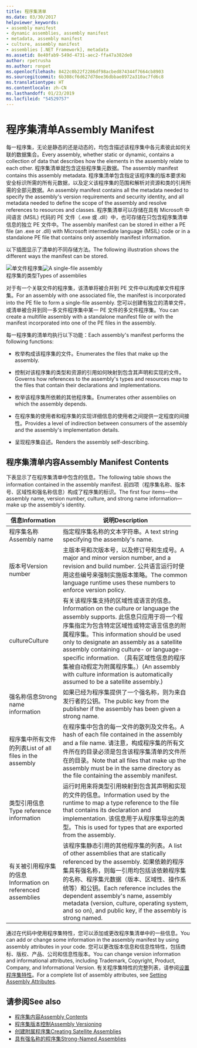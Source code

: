 ```yaml
---
title: 程序集清单
ms.date: 03/30/2017
helpviewer_keywords:
- assembly manifest
- dynamic assemblies, assembly manifest
- metadata, assembly manifest
- culture, assembly manifest
- assemblies [.NET Framework], metadata
ms.assetid: 8e40fab9-549d-4731-aec2-ffa47a382de0
author: rpetrusha
ms.author: ronpet
ms.openlocfilehash: 8422c0b22f2286df98acbed874344f7664cb8903
ms.sourcegitcommit: 6b308cf6d627d78ee36dbbae8972a310ac7fd6c8
ms.translationtype: HT
ms.contentlocale: zh-CN
ms.lasthandoff: 01/23/2019
ms.locfileid: "54529757"
---
```

# <a name="assembly-manifest"></a><span data-ttu-id="14ae3-102">程序集清单</span><span class="sxs-lookup"><span data-stu-id="14ae3-102">Assembly Manifest</span></span>
<span data-ttu-id="14ae3-103">每一程序集，无论是静态的还是动态的，均包含描述该程序集中各元素彼此如何关联的数据集合。</span><span class="sxs-lookup"><span data-stu-id="14ae3-103">Every assembly, whether static or dynamic, contains a collection of data that describes how the elements in the assembly relate to each other.</span></span> <span data-ttu-id="14ae3-104">程序集清单就包含这些程序集元数据。</span><span class="sxs-lookup"><span data-stu-id="14ae3-104">The assembly manifest contains this assembly metadata.</span></span> <span data-ttu-id="14ae3-105">程序集清单包含指定该程序集的版本要求和安全标识所需的所有元数据，以及定义该程序集的范围和解析对资源和类的引用所需的全部元数据。</span><span class="sxs-lookup"><span data-stu-id="14ae3-105">An assembly manifest contains all the metadata needed to specify the assembly's version requirements and security identity, and all metadata needed to define the scope of the assembly and resolve references to resources and classes.</span></span> <span data-ttu-id="14ae3-106">程序集清单可以存储在具有 Microsoft 中间语言 (MSIL) 代码的 PE 文件（.exe 或 .dll）中，也可存储在只包含程序集清单信息的独立 PE 文件中。</span><span class="sxs-lookup"><span data-stu-id="14ae3-106">The assembly manifest can be stored in either a PE file (an .exe or .dll) with Microsoft intermediate language (MSIL) code or in a standalone PE file that contains only assembly manifest information.</span></span>  
  
 <span data-ttu-id="14ae3-107">以下插图显示了清单的不同存储方法。</span><span class="sxs-lookup"><span data-stu-id="14ae3-107">The following illustration shows the different ways the manifest can be stored.</span></span>  
  
 <span data-ttu-id="14ae3-108">![单文件程序集](../../../docs/framework/app-domains/media/assemblytypes.gif "assemblytypes")</span><span class="sxs-lookup"><span data-stu-id="14ae3-108">![A single&#45;file assembly](../../../docs/framework/app-domains/media/assemblytypes.gif "assemblytypes")</span></span>  
<span data-ttu-id="14ae3-109">程序集的类型</span><span class="sxs-lookup"><span data-stu-id="14ae3-109">Types of assemblies</span></span>  
  
 <span data-ttu-id="14ae3-110">对于有一个关联文件的程序集，该清单将被合并到 PE 文件中以构成单文件程序集。</span><span class="sxs-lookup"><span data-stu-id="14ae3-110">For an assembly with one associated file, the manifest is incorporated into the PE file to form a single-file assembly.</span></span> <span data-ttu-id="14ae3-111">您可以创建有独立的清单文件，或清单被合并到同一多文件程序集中某一 PE 文件的多文件程序集。</span><span class="sxs-lookup"><span data-stu-id="14ae3-111">You can create a multifile assembly with a standalone manifest file or with the manifest incorporated into one of the PE files in the assembly.</span></span>  
  
 <span data-ttu-id="14ae3-112">每一程序集的清单均执行以下功能：</span><span class="sxs-lookup"><span data-stu-id="14ae3-112">Each assembly's manifest performs the following functions:</span></span>  
  
-   <span data-ttu-id="14ae3-113">枚举构成该程序集的文件。</span><span class="sxs-lookup"><span data-stu-id="14ae3-113">Enumerates the files that make up the assembly.</span></span>  
  
-   <span data-ttu-id="14ae3-114">控制对该程序集的类型和资源的引用如何映射到包含其声明和实现的文件。</span><span class="sxs-lookup"><span data-stu-id="14ae3-114">Governs how references to the assembly's types and resources map to the files that contain their declarations and implementations.</span></span>  
  
-   <span data-ttu-id="14ae3-115">枚举该程序集所依赖的其他程序集。</span><span class="sxs-lookup"><span data-stu-id="14ae3-115">Enumerates other assemblies on which the assembly depends.</span></span>  
  
-   <span data-ttu-id="14ae3-116">在程序集的使用者和程序集的实现详细信息的使用者之间提供一定程度的间接性。</span><span class="sxs-lookup"><span data-stu-id="14ae3-116">Provides a level of indirection between consumers of the assembly and the assembly's implementation details.</span></span>  
  
-   <span data-ttu-id="14ae3-117">呈现程序集自述。</span><span class="sxs-lookup"><span data-stu-id="14ae3-117">Renders the assembly self-describing.</span></span>  
  
## <a name="assembly-manifest-contents"></a><span data-ttu-id="14ae3-118">程序集清单内容</span><span class="sxs-lookup"><span data-stu-id="14ae3-118">Assembly Manifest Contents</span></span>  
 <span data-ttu-id="14ae3-119">下表显示了在程序集清单中包含的信息。</span><span class="sxs-lookup"><span data-stu-id="14ae3-119">The following table shows the information contained in the assembly manifest.</span></span> <span data-ttu-id="14ae3-120">前四项（程序集名称、版本号、区域性和强名称信息）构成了程序集的标识。</span><span class="sxs-lookup"><span data-stu-id="14ae3-120">The first four items—the assembly name, version number, culture, and strong name information—make up the assembly's identity.</span></span>  
  
|<span data-ttu-id="14ae3-121">信息</span><span class="sxs-lookup"><span data-stu-id="14ae3-121">Information</span></span>|<span data-ttu-id="14ae3-122">说明</span><span class="sxs-lookup"><span data-stu-id="14ae3-122">Description</span></span>|  
|-----------------|-----------------|  
|<span data-ttu-id="14ae3-123">程序集名称</span><span class="sxs-lookup"><span data-stu-id="14ae3-123">Assembly name</span></span>|<span data-ttu-id="14ae3-124">指定程序集名称的文本字符串。</span><span class="sxs-lookup"><span data-stu-id="14ae3-124">A text string specifying the assembly's name.</span></span>|  
|<span data-ttu-id="14ae3-125">版本号</span><span class="sxs-lookup"><span data-stu-id="14ae3-125">Version number</span></span>|<span data-ttu-id="14ae3-126">主版本号和次版本号，以及修订号和生成号。</span><span class="sxs-lookup"><span data-stu-id="14ae3-126">A major and minor version number, and a revision and build number.</span></span> <span data-ttu-id="14ae3-127">公共语言运行时使用这些编号来强制实施版本策略。</span><span class="sxs-lookup"><span data-stu-id="14ae3-127">The common language runtime uses these numbers to enforce version policy.</span></span>|  
|<span data-ttu-id="14ae3-128">culture</span><span class="sxs-lookup"><span data-stu-id="14ae3-128">Culture</span></span>|<span data-ttu-id="14ae3-129">有关该程序集支持的区域性或语言的信息。</span><span class="sxs-lookup"><span data-stu-id="14ae3-129">Information on the culture or language the assembly supports.</span></span> <span data-ttu-id="14ae3-130">此信息只应用于将一个程序集指定为包含特定区域性或特定语言信息的附属程序集。</span><span class="sxs-lookup"><span data-stu-id="14ae3-130">This information should be used only to designate an assembly as a satellite assembly containing culture- or language-specific information.</span></span> <span data-ttu-id="14ae3-131">（具有区域性信息的程序集被自动假定为附属程序集。）</span><span class="sxs-lookup"><span data-stu-id="14ae3-131">(An assembly with culture information is automatically assumed to be a satellite assembly.)</span></span>|  
|<span data-ttu-id="14ae3-132">强名称信息</span><span class="sxs-lookup"><span data-stu-id="14ae3-132">Strong name information</span></span>|<span data-ttu-id="14ae3-133">如果已经为程序集提供了一个强名称，则为来自发行者的公钥。</span><span class="sxs-lookup"><span data-stu-id="14ae3-133">The public key from the publisher if the assembly has been given a strong name.</span></span>|  
|<span data-ttu-id="14ae3-134">程序集中所有文件的列表</span><span class="sxs-lookup"><span data-stu-id="14ae3-134">List of all files in the assembly</span></span>|<span data-ttu-id="14ae3-135">在程序集中包含的每一文件的散列及文件名。</span><span class="sxs-lookup"><span data-stu-id="14ae3-135">A hash of each file contained in the assembly and a file name.</span></span> <span data-ttu-id="14ae3-136">请注意，构成程序集的所有文件所在的目录必须是包含该程序集清单的文件所在的目录。</span><span class="sxs-lookup"><span data-stu-id="14ae3-136">Note that all files that make up the assembly must be in the same directory as the file containing the assembly manifest.</span></span>|  
|<span data-ttu-id="14ae3-137">类型引用信息</span><span class="sxs-lookup"><span data-stu-id="14ae3-137">Type reference information</span></span>|<span data-ttu-id="14ae3-138">运行时用来将类型引用映射到包含其声明和实现的文件的信息。</span><span class="sxs-lookup"><span data-stu-id="14ae3-138">Information used by the runtime to map a type reference to the file that contains its declaration and implementation.</span></span> <span data-ttu-id="14ae3-139">该信息用于从程序集导出的类型。</span><span class="sxs-lookup"><span data-stu-id="14ae3-139">This is used for types that are exported from the assembly.</span></span>|  
|<span data-ttu-id="14ae3-140">有关被引用程序集的信息</span><span class="sxs-lookup"><span data-stu-id="14ae3-140">Information on referenced assemblies</span></span>|<span data-ttu-id="14ae3-141">该程序集静态引用的其他程序集的列表。</span><span class="sxs-lookup"><span data-stu-id="14ae3-141">A list of other assemblies that are statically referenced by the assembly.</span></span> <span data-ttu-id="14ae3-142">如果依赖的程序集具有强名称，则每一引用均包括该依赖程序集的名称、程序集元数据（版本、区域性、操作系统等）和公钥。</span><span class="sxs-lookup"><span data-stu-id="14ae3-142">Each reference includes the dependent assembly's name, assembly metadata (version, culture, operating system, and so on), and public key, if the assembly is strong named.</span></span>|  
  
 <span data-ttu-id="14ae3-143">通过在代码中使用程序集特性，您可以添加或更改程序集清单中的一些信息。</span><span class="sxs-lookup"><span data-stu-id="14ae3-143">You can add or change some information in the assembly manifest by using assembly attributes in your code.</span></span> <span data-ttu-id="14ae3-144">您可以更改版本信息和信息性特性，包括商标、版权、产品、公司和信息性版本。</span><span class="sxs-lookup"><span data-stu-id="14ae3-144">You can change version information and informational attributes, including Trademark, Copyright, Product, Company, and Informational Version.</span></span> <span data-ttu-id="14ae3-145">有关程序集特性的完整列表，请参阅[设置程序集特性](../../../docs/framework/app-domains/set-assembly-attributes.md)。</span><span class="sxs-lookup"><span data-stu-id="14ae3-145">For a complete list of assembly attributes, see [Setting Assembly Attributes](../../../docs/framework/app-domains/set-assembly-attributes.md).</span></span>  
  
## <a name="see-also"></a><span data-ttu-id="14ae3-146">请参阅</span><span class="sxs-lookup"><span data-stu-id="14ae3-146">See also</span></span>
- [<span data-ttu-id="14ae3-147">程序集内容</span><span class="sxs-lookup"><span data-stu-id="14ae3-147">Assembly Contents</span></span>](../../../docs/framework/app-domains/assembly-contents.md)
- [<span data-ttu-id="14ae3-148">程序集版本控制</span><span class="sxs-lookup"><span data-stu-id="14ae3-148">Assembly Versioning</span></span>](../../../docs/framework/app-domains/assembly-versioning.md)
- [<span data-ttu-id="14ae3-149">创建附属程序集</span><span class="sxs-lookup"><span data-stu-id="14ae3-149">Creating Satellite Assemblies</span></span>](../../../docs/framework/resources/creating-satellite-assemblies-for-desktop-apps.md)
- [<span data-ttu-id="14ae3-150">具有强名称的程序集</span><span class="sxs-lookup"><span data-stu-id="14ae3-150">Strong-Named Assemblies</span></span>](../../../docs/framework/app-domains/strong-named-assemblies.md)
